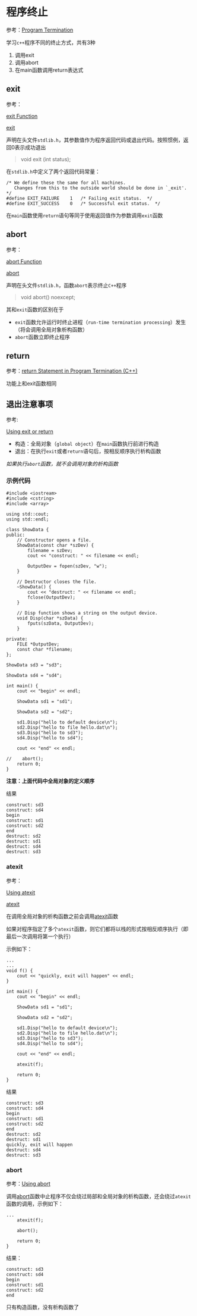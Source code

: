 
# 程序终止

参考：[Program Termination](https://docs.microsoft.com/en-us/cpp/cpp/program-termination?view=vs-2019)

学习`c++`程序不同的终止方式，共有3种

1. 调用exit
2. 调用abort
3. 在main函数调用return表达式

## exit

参考：

[exit Function](https://docs.microsoft.com/en-us/cpp/cpp/exit-function?view=vs-2019)

[exit](http://www.cplusplus.com/reference/cstdlib/exit/?kw=exit)

声明在头文件`stdlib.h`，其参数值作为程序返回代码或退出代码。按照惯例，返回0表示成功退出

>void exit (int status);


在`stdlib.h`中定义了两个返回代码常量：

```
/* We define these the same for all machines.
   Changes from this to the outside world should be done in `_exit'.  */
#define	EXIT_FAILURE	1	/* Failing exit status.  */
#define	EXIT_SUCCESS	0	/* Successful exit status.  */
```

在`main`函数使用`return`语句等同于使用返回值作为参数调用`exit`函数

## abort

参考：

[abort Function](https://docs.microsoft.com/en-us/cpp/cpp/abort-function?view=vs-2019)

[abort](http://www.cplusplus.com/reference/cstdlib/abort/?kw=abort)

声明在头文件`stdlib.h`，函数`abort`表示终止`C++`程序

>void abort() noexcept;

其和`exit`函数的区别在于

* `exit`函数允许运行时终止进程（`run-time termination processing`）发生（将会调用全局对象析构函数）
* `abort`函数立即终止程序

## return

参考：[return Statement in Program Termination (C++)](https://docs.microsoft.com/en-us/cpp/cpp/return-statement-in-program-termination-cpp?view=vs-2019)

功能上和exit函数相同

## 退出注意事项

参考:

[Using exit or return](https://docs.microsoft.com/en-us/cpp/cpp/using-exit-or-return?view=vs-2019)

* 构造：全局对象（`global object`）在`main`函数执行前进行构造
* 退出：在执行`exit`或者`return`语句后，按相反顺序执行析构函数

*如果执行`abort`函数，就不会调用对象的析构函数*

### 示例代码

```
#include <iostream>
#include <cstring>
#include <array>

using std::cout;
using std::endl;

class ShowData {
public:
    // Constructor opens a file.
    ShowData(const char *szDev) {
        filename = szDev;
        cout << "construct: " << filename << endl;

        OutputDev = fopen(szDev, "w");
    }

    // Destructor closes the file.
    ~ShowData() {
        cout << "destruct: " << filename << endl;
        fclose(OutputDev);
    }

    // Disp function shows a string on the output device.
    void Disp(char *szData) {
        fputs(szData, OutputDev);
    }

private:
    FILE *OutputDev;
    const char *filename;
};

ShowData sd3 = "sd3";

ShowData sd4 = "sd4";

int main() {
    cout << "begin" << endl;

    ShowData sd1 = "sd1";

    ShowData sd2 = "sd2";

    sd1.Disp("hello to default device\n");
    sd2.Disp("hello to file hello.dat\n");
    sd3.Disp("hello to sd3");
    sd4.Disp("hello to sd4");

    cout << "end" << endl;

//    abort();
    return 0;
}
```

**注意：上面代码中全局对象的定义顺序**

结果

```
construct: sd3
construct: sd4
begin
construct: sd1
construct: sd2
end
destruct: sd2
destruct: sd1
destruct: sd4
destruct: sd3
```

### atexit

参考：

[Using atexit](https://docs.microsoft.com/en-us/cpp/cpp/using-atexit?view=vs-2019)

[atexit](http://www.cplusplus.com/reference/cstdlib/atexit/)

在调用全局对象的析构函数之前会调用[atexit](https://docs.microsoft.com/en-us/cpp/c-runtime-library/reference/atexit?view=vs-2019)函数

如果对程序指定了多个`atexit`函数，则它们都将以栈的形式按相反顺序执行（即最后一次调用将第一个执行）

示例如下：

```
...
...
void f() {
    cout << "quickly, exit will happen" << endl;
}

int main() {
    cout << "begin" << endl;

    ShowData sd1 = "sd1";

    ShowData sd2 = "sd2";

    sd1.Disp("hello to default device\n");
    sd2.Disp("hello to file hello.dat\n");
    sd3.Disp("hello to sd3");
    sd4.Disp("hello to sd4");

    cout << "end" << endl;

    atexit(f);

    return 0;
}
```

结果

```
construct: sd3
construct: sd4
begin
construct: sd1
construct: sd2
end
destruct: sd2
destruct: sd1
quickly, exit will happen
destruct: sd4
destruct: sd3
```

### abort

参考：[Using abort](https://docs.microsoft.com/en-us/cpp/cpp/using-abort?view=vs-2019)

调用[abort](https://docs.microsoft.com/en-us/cpp/cpp/using-abort?view=vs-2019)函数中止程序不仅会绕过局部和全局对象的析构函数，还会绕过`atexit`函数的调用，示例如下：

```
...
    atexit(f);

    abort();

    return 0;
}
```

结果：

```
construct: sd3
construct: sd4
begin
construct: sd1
construct: sd2
end
```

只有构造函数，没有析构函数了